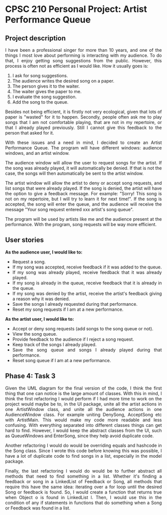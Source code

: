 # CPSC 210 Personal Project: Artist Performance Queue

## Project description

<div style="text-align: justify"> 

I have been a professional singer for more than 10 years, 
and one of the things I most love about performing is interacting with my audience. To do that, 
I enjoy getting song suggestions from the public. However, this process is often not as efficient
as I would like. How it usually goes is:

</div>

1. I ask for song suggestions.
2. The audience writes the desired song on a paper.
3. The person gives it to the waiter.
4. The waiter gives the paper to me.
5. I evaluate the song suggestion.
6. Add the song to the queue.

<div style="text-align: justify"> 

Besides not being efficient, it is firstly not very ecological, given that lots of paper is "wasted"
for it to happen. Secondly, people often ask me to play songs that I am not comfortable playing, 
that are not in my repertoire, or that I already played previously. Still I cannot give this feedback 
to the person that asked for it.

With these issues and a need in mind, I decided to create an Artist Performance Queue. The program will
have different windows: audience windows, and an artist window. 

The audience window will allow the user to request songs for the artist. If the song was already played,
it will automatically be denied. If that is not the case, the songs will then automatically
be sent to the artist window. 

The artist window will allow the artist to deny or accept song requests, and list songs that were already played. 
If the song is denied, the artist
will have the option to give a feedback message. For example: "Sorry! This song is not on my repertoire, 
but I will try to learn it for next time!". If the song is accepted, the song will enter the queue, and 
the audience will receive the message "Your song request entered xxx artist's song queue".

The program will be used by artists like me and the audience present at the performance. With the program, 
song requests will be way more efficient.

## User stories

**As the audience user, I would like to:**
- Request a song.
- If my song was accepted, receive feedback if it was added to the queue.
- If my song was already played, receive feedback that it was already played.
- If my song is already in the queue, receive feedback that it is already in the queue.
- If my song was denied by the artist, receive the artist's feedback giving a reason why it was denied.
- Save the songs I already requested during that performance.
- Reset my song requests if I am at a new performance.

**As the artist user, I would like to:**
- Accept or deny song requests (add songs to the song queue or not).
- View the song queue.
- Provide feedback to the audience if I reject a song request.
- Keep track of the songs I already played.
- Save the song queue and songs I already played during that performance.
- Reset song queue if I am at a new performance.

## Phase 4: Task 3
Given the UML diagram for the final version of the code, I think the first thing that one can notice is the large 
amount of classes.
With this in mind, I think the first refactoring I would perform if I had more time to work on the project would maybe 
be to, in the UI package, unite all the artist actions in one ArtistWindow class, and unite all the audience actions in
one AudienceWindow class. For example uniting DenySong, AcceptSong etc with ArtistMain. This would make my code more 
readable and less confusing. With everything separated into different classes things can get hard to find. However, I 
would keep the abstract classes from the UI, such as QueueWindows and EnterSong, since they help avoid duplicate code.

Another refactoring I would do would be overriding equals and hashcode in the Song class. Since I wrote this code 
before knowing this was possible, I have a lot of duplicate code to find songs in a list, especially in the model 
package.

Finally, the last refactoring I would do would be to further abstract all methods that need to find something in a list.
Whether it's finding a feedback or song in a LinkedList of Feedback or Song, all methods that require this have the same
idea: iterating over a for loop until the desired Song or feedback is found. So, I would create a function that returns 
true when Object o is found in LinkedList<Object> l. Then, I would use this in the condition of any if statements in
functions that do something when a Song or Feedback was found in a list.

</div>

